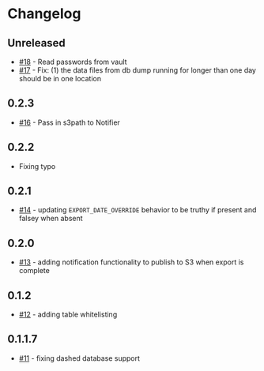 # Changelog
## Unreleased
- [#18](https://github.com/gaorlov/aurora-bootstrap/pull/18/) - Read passwords from vault
- [#17](https://github.com/gaorlov/aurora-bootstrap/pull/17) - Fix: (1) the data files from db dump running for longer than one day should be in one location

## 0.2.3
- [#16](https://github.com/gaorlov/aurora-bootstrap/pull/16) - Pass in s3path to Notifier

## 0.2.2
- Fixing typo

## 0.2.1
- [#14](https://github.com/gaorlov/aurora-bootstrap/pull/14) - updating `EXPORT_DATE_OVERRIDE` behavior to be truthy if present and falsey when absent

## 0.2.0
- [#13](https://github.com/gaorlov/aurora-bootstrap/pull/13) - adding notification functionality to publish to S3 when export is complete

## 0.1.2
- [#12](https://github.com/gaorlov/aurora-bootstrap/pull/12) - adding table whitelisting

## 0.1.1.7
- [#11](https://github.com/gaorlov/aurora-bootstrap/pull/11) - fixing dashed database support
